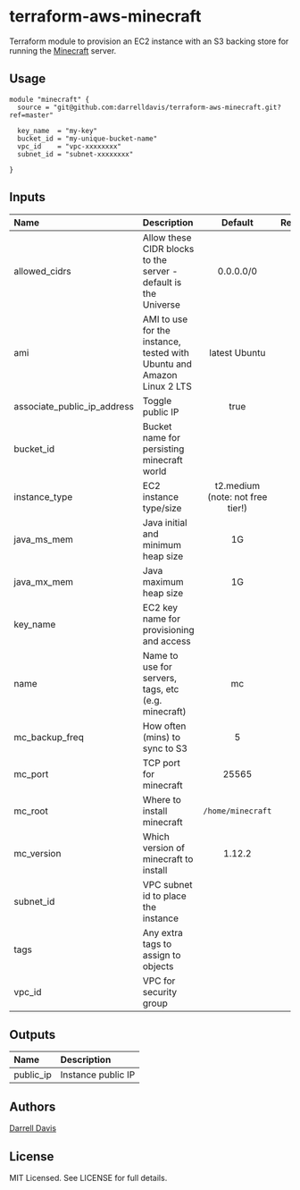 # terraform-aws-minecraft

Terraform module to provision an EC2 instance with an S3 backing store for running the [Minecraft](https://minecraft.net/en-us/) server.

## Usage

```
module "minecraft" {
  source = "git@github.com:darrelldavis/terraform-aws-minecraft.git?ref=master"

  key_name  = "my-key"
  bucket_id = "my-unique-bucket-name"
  vpc_id    = "vpc-xxxxxxxx"
  subnet_id = "subnet-xxxxxxxx"

}
```

## Inputs

|Name|Description|Default|Required|
|:--|:--|:--:|:--:|
|allowed_cidrs|Allow these CIDR blocks to the server - default is the Universe|0.0.0.0/0||
|ami|AMI to use for the instance, tested with Ubuntu and Amazon Linux 2 LTS|latest Ubuntu||
|associate_public_ip_address|Toggle public IP|true||
|bucket_id|Bucket name for persisting minecraft world||Yes|
|instance_type|EC2 instance type/size|t2.medium (note: not free tier!)||
|java_ms_mem|Java initial and minimum heap size|1G||
|java_mx_mem|Java maximum heap size|1G||
|key_name|EC2 key name for provisioning and access||Yes|
|name|Name to use for servers, tags, etc (e.g. minecraft)|mc||
|mc_backup_freq|How often (mins) to sync to S3|5||
|mc_port|TCP port for minecraft|25565||
|mc_root|Where to install minecraft|`/home/minecraft`||
|mc_version|Which version of minecraft to install|1.12.2||
|subnet_id|VPC subnet id to place the instance||Yes|
|tags|Any extra tags to assign to objects|||
|vpc_id|VPC for security group||Yes|

## Outputs

|Name|Description|
|:--|:--|
|public_ip|Instance public IP|

## Authors

[Darrell Davis](https://github.com/darrelldavis)

## License
MIT Licensed. See LICENSE for full details.
